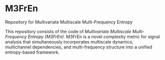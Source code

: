 # M3FrEn
Repository for Multivariate Multiscale Multi-Frequency Entropy

This repository consists of the code of _Multivariate Multiscale Multi-Frequency Entropy (M3FrEn)_. M3FrEn is a novel complexity metric for signal analysis that simultaneously incorporates multiscale dynamics, multichannel dependencies, and multi-frequency structure into a unified entropy-based framework. 
